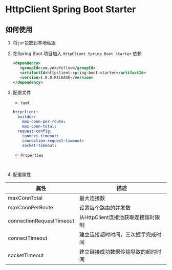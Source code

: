 # HttpClient Spring Boot Starter

## 如何使用
1. 将`jar`包放到本地私服
2. 在Spring Boot 项目加入 `HttpClient Spring Boot Starter` 依赖

    ```xml
    <dependency>
       <groupId>com.yokefellow</groupId>
       <artifactId>httpclient-spring-boot-starter</artifactId>
       <version>1.0.0.RELEASE</version>
    </dependency>
    ```
    
3. 配置文件

    - `Yaml` 
    ```yaml
    httpclient:
      builder:
        max-conn-per-route:
        max-conn-total: 
      request-config:
        connect-timeout:
        connection-request-timeout:
        socket-timeout: 

    ```
    - `Properties`
    ```properties
     
    ```
    
4. 配置属性

|属性|描述|
|---|---|
|maxConnTotal|最大连接数|
|maxConnPerRoute|设置每个路由的并发数|
|connectionRequestTimeout|从HttpClient连接池获取连接超时限制|
|connectTimeout|建立连接超时时间，三次握手完成时间|
|socketTimeout|建立链接成功数据传输导致的超时时间|
